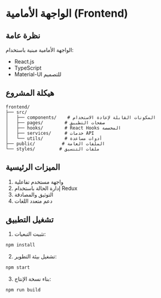 # الواجهة الأمامية (Frontend)

## نظرة عامة
الواجهة الأمامية مبنية باستخدام:
- React.js
- TypeScript
- Material-UI للتصميم

## هيكلة المشروع
```
frontend/
├── src/
│   ├── components/    # المكونات القابلة لإعادة الاستخدام
│   ├── pages/        # صفحات التطبيق
│   ├── hooks/        # React Hooks المخصصة
│   ├── services/     # خدمات API
│   └── utils/        # أدوات مساعدة
├── public/          # الملفات العامة
└── styles/         # ملفات التنسيق
```

## الميزات الرئيسية
1. واجهة مستخدم تفاعلية
2. إدارة الحالة باستخدام Redux
3. التوثيق والمصادقة
4. دعم متعدد اللغات

## تشغيل التطبيق
1. تثبيت التبعيات:
```bash
npm install
```

2. تشغيل بيئة التطوير:
```bash
npm start
```

3. بناء نسخة الإنتاج:
```bash
npm run build
```

